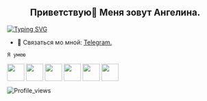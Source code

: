 <h2 align="center">Приветствую👋 Меня зовут Ангелина.</h2>


[![Typing SVG](https://readme-typing-svg.demolab.com/?lines=QA+Engineer;Manual+and+Automation&vcenter=false)](https://git.io/typing-svg)





- 💬 Связаться мо мной: [Telegram.](https://t.me/angelin_n)

```Я умею```

<p align="left">
 <img align="center" src="https://cdn.jsdelivr.net/gh/devicons/devicon/icons/python/python-original-wordmark.svg" width="40" height="40"/>
 <img align="center" src="https://playwright.dev/img/playwright-logo.svg" width="40" height="40"/>
 <img align="center" src="https://cdn.jsdelivr.net/gh/devicons/devicon/icons/html5/html5-original-wordmark.svg" width="40" height="40"/>     
 <img align="center" src="https://cdn.jsdelivr.net/gh/devicons/devicon/icons/css3/css3-original-wordmark.svg" width="40" height="40"/>
 <img align="center" src="https://cdn.jsdelivr.net/gh/devicons/devicon/icons/pytest/pytest-original-wordmark.svg" width="40" height="40"/>
 <img  align="center"src="https://cdn.jsdelivr.net/gh/devicons/devicon/icons/gitlab/gitlab-original-wordmark.svg" width="40" height="40"/>
          
          
 
 </p>
          
![Profile_views](https://komarev.com/ghpvc/?username=filangelin&color=ff69b4&style=for-the-badge)

